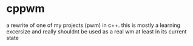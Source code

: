 # cppwm
a rewrite of one of my projects (pwm) in c++. this is mostly a learning excersize and really shouldnt be used as a real wm at least in its current state

